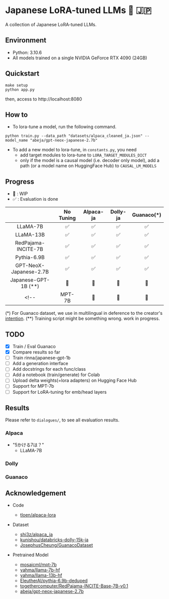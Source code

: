 # Japanese LoRA-tuned LLMs :racehorse: :jp:
A collection of Japanese LoRA-tuned LLMs.

## Environment

* Python: 3.10.6
* All models trained on a single NVIDIA GeForce RTX 4090 (24GB)

## Quickstart

```
make setup
python app.py
```

then, access to http://localhost:8080

## How to

* To lora-tune a model, run the following command.
```
python train.py --data_path "datasets/alpaca_cleaned_ja.json" --model_name "abeja/gpt-neox-japanese-2.7b"
```

* To add a new model to lora-tune, in `constants.py`, you need
    * add target modules to lora-tune to `LORA_TARGET_MODULES_DICT`
    * only if the model is a causal model (i.e. decoder only model), add a path (or a model name on HuggingFace Hub) to `CAUSAL_LM_MODELS`


## Progress

* :construction: : WIP
* :white_check_mark: : Evaluation is done

|    |No Tuning|Alpaca-ja|Dolly-ja|Guanaco(*)|
|:--:|:--:|:--:|:--:|:--:|
|LLaMA-7B|:white_check_mark: |:white_check_mark: |:white_check_mark: | :white_check_mark: |
|LLaMA-13B|:white_check_mark: |:white_check_mark: |:white_check_mark: | :white_check_mark: |
|RedPajama-INCITE-7B|:white_check_mark: |:white_check_mark: | :white_check_mark: | :white_check_mark: |
|Pythia-6.9B|:white_check_mark: |:white_check_mark:|:white_check_mark:| :white_check_mark: |
|GPT-NeoX-Japanese-2.7B|:white_check_mark: |:white_check_mark: |:white_check_mark: | :white_check_mark: |
|Japanese-GPT-1B (**)|:construction: |:construction: |:construction: | :construction: |
<!-- |MPT-7B| :construction: | :construction: | :construction: | :construction: | -->

(*) For Guanaco dataset, we use in multilingual in deference to the creator's [intention](https://huggingface.co/datasets/JosephusCheung/GuanacoDataset).
(**) Training script might be something wrong. work in progress.

## TODO

- [x] Train / Eval Guanaco
- [x] Compare results so far
- [ ] Train rinna/japanese-gpt-1b
- [ ] Add a generation interface
- [ ] Add docstrings for each func/class
- [ ] Add a notebook (train/generate) for Colab
- [ ] Upload delta weights(=lora adapters) on Hugging Face Hub
- [ ] Support for MPT-7b
- [ ] Support for LoRA-tuning for emb/head layers

## Results

Please refer to `dialogues/`, to see all evaluation results.

### Alpaca

* "5かける7は？"
    * LLaMA-7B

### Dolly

### Guanaco

## Acknowledgement
* Code
    * [tloen/alpaca-lora](https://github.com/tloen/alpaca-lora)

* Dataset
    * [shi3z/alpaca_ja](https://github.com/shi3z/alpaca_ja)
    * [kunishou/databricks-dolly-15k-ja](https://huggingface.co/datasets/kunishou/databricks-dolly-15k-ja)
    * [JosephusCheung/GuanacoDataset](https://huggingface.co/datasets/JosephusCheung/GuanacoDataset)

* Pretrained Model
    * [mosaicml/mpt-7b](https://huggingface.co/mosaicml/mpt-7b)
    * [yahma/llama-7b-hf](https://huggingface.co/yahma/llama-7b-hf)
    * [yahma/llama-13b-hf](https://huggingface.co/yahma/llama-13b-hf)
    * [EleutherAI/pythia-6.9b-deduped](https://huggingface.co/EleutherAI/pythia-6.9b-deduped)
    * [togethercomputer/RedPajama-INCITE-Base-7B-v0.1](https://huggingface.co/togethercomputer/RedPajama-INCITE-Base-7B-v0.1)
    * [abeja/gpt-neox-japanese-2.7b](https://huggingface.co/abeja/gpt-neox-japanese-2.7b)